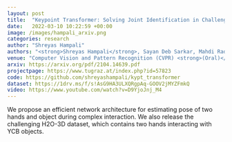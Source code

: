 ```yaml
---
layout: post
title:  "Keypoint Transformer: Solving Joint Identification in Challenging Hands and Object Interactions for Accurate 3D Pose Estimation."
date:   2022-03-10 10:22:59 +00:00
image: /images/hampali_arxiv.png
categories: research
author: "Shreyas Hampali"
authors: "<strong>Shreyas Hampali</strong>, Sayan Deb Sarkar, Mahdi Rad, Vincent Lepetit"
venue: "Computer Vision and Pattern Recognition (CVPR) <strong>(Oral)</strong>"
arxiv: https://arxiv.org/pdf/2104.14639.pdf
projectpage: https://www.tugraz.at/index.php?id=57823
code: https://github.com/shreyashampali/kypt_transformer
dataset: https://1drv.ms/f/s!AsG9HA3ULXQRgpAq-GOOV2jMYZFmkQ
video: https://www.youtube.com/watch?v=D9YjoJnj_M4
---
```

We propose an efficient network architecture for estimating pose of two hands and object during complex interaction. We also release the challenging H2O-3D dataset, which contains two hands interacting with YCB objects.

